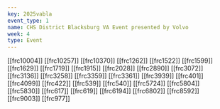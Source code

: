 ```yaml
---
key: 2025vabla
event_type: 1
name: CHS District Blacksburg VA Event presented by Volvo
week: 4
type: Event
---
```

[[frc10004]]
[[frc10257]]
[[frc10370]]
[[frc1262]]
[[frc1522]]
[[frc1599]]
[[frc1629]]
[[frc1719]]
[[frc1915]]
[[frc2028]]
[[frc2890]]
[[frc3072]]
[[frc3136]]
[[frc3258]]
[[frc3359]]
[[frc3361]]
[[frc3939]]
[[frc401]]
[[frc4099]]
[[frc422]]
[[frc539]]
[[frc540]]
[[frc5724]]
[[frc5804]]
[[frc5830]]
[[frc617]]
[[frc619]]
[[frc6194]]
[[frc6802]]
[[frc8592]]
[[frc9003]]
[[frc977]]
